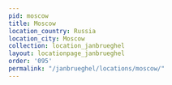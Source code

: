 ```yaml
---
pid: moscow
title: Moscow
location_country: Russia
location_city: Moscow
collection: location_janbrueghel
layout: locationpage_janbrueghel
order: '095'
permalink: "/janbrueghel/locations/moscow/"
---
```

